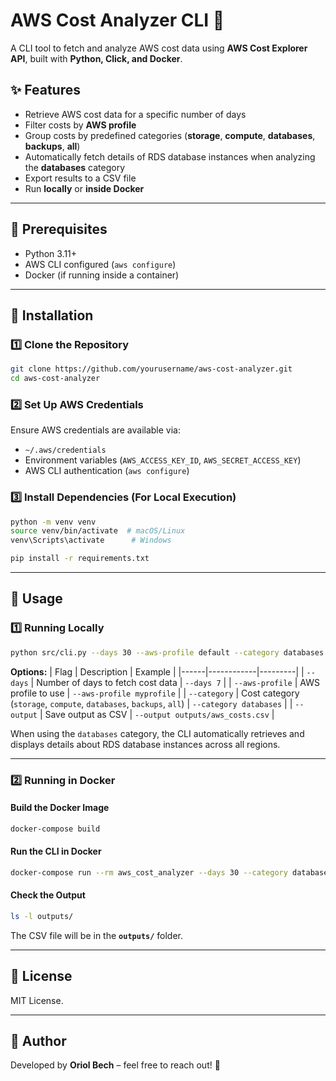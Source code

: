 # AWS Cost Analyzer CLI 🚀

A CLI tool to fetch and analyze AWS cost data using **AWS Cost Explorer API**, built with **Python, Click, and Docker**.

## ✨ Features
- Retrieve AWS cost data for a specific number of days
- Filter costs by **AWS profile**
- Group costs by predefined categories (**storage**, **compute**, **databases**, **backups**, **all**)
- Automatically fetch details of RDS database instances when analyzing the **databases** category
- Export results to a CSV file
- Run **locally** or **inside Docker**

---

## 👥 Prerequisites
- Python 3.11+
- AWS CLI configured (`aws configure`)
- Docker (if running inside a container)

---

## 👅 Installation

### 1️⃣ **Clone the Repository**
```sh
git clone https://github.com/yourusername/aws-cost-analyzer.git
cd aws-cost-analyzer
```

### 2️⃣ **Set Up AWS Credentials**
Ensure AWS credentials are available via:
- `~/.aws/credentials`
- Environment variables (`AWS_ACCESS_KEY_ID`, `AWS_SECRET_ACCESS_KEY`)
- AWS CLI authentication (`aws configure`)

### 3️⃣ **Install Dependencies (For Local Execution)**
```sh
python -m venv venv
source venv/bin/activate  # macOS/Linux
venv\Scripts\activate      # Windows

pip install -r requirements.txt
```

---

## 🚀 **Usage**

### **1️⃣ Running Locally**
```sh
python src/cli.py --days 30 --aws-profile default --category databases --output outputs/aws_costs.csv
```

**Options:**
| Flag | Description | Example |
|------|------------|---------|
| `--days` | Number of days to fetch cost data | `--days 7` |
| `--aws-profile` | AWS profile to use | `--aws-profile myprofile` |
| `--category` | Cost category (`storage`, `compute`, `databases`, `backups`, `all`) | `--category databases` |
| `--output` | Save output as CSV | `--output outputs/aws_costs.csv` |

When using the `databases` category, the CLI automatically retrieves and displays details about RDS database instances across all regions.

---

### **2️⃣ Running in Docker**

#### **Build the Docker Image**
```sh
docker-compose build
```

#### **Run the CLI in Docker**
```sh
docker-compose run --rm aws_cost_analyzer --days 30 --category databases --output outputs/aws_costs.csv
```

#### **Check the Output**
```sh
ls -l outputs/
```
The CSV file will be in the **`outputs/`** folder.

---

## 📄 **License**
MIT License.

---

## 🎡 **Author**
Developed by **Oriol Bech** – feel free to reach out! 🚀